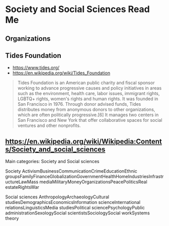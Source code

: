 # Society and Social Sciences Read Me





## Organizations

## Tides Foundation

* https://www.tides.org/
* https://en.wikipedia.org/wiki/Tides_Foundation
>Tides Foundation is an American public charity and fiscal sponsor working to advance progressive causes and policy initiatives in areas such as the environment, health care, labor issues, immigrant rights, LGBTQ+ rights, women's rights and human rights. It was founded in San Francisco in 1976. Through donor advised funds, Tides distributes money from anonymous donors to other organizations, which are often politically progressive.[6] It manages two centers in San Francisco and New York that offer collaborative spaces for social ventures and other nonprofits.


## https://en.wikipedia.org/wiki/Wikipedia:Contents/Society_and_social_sciences

Main categories: Society and Social sciences

Society
ActivismBusinessCommunicationCrimeEducationEthnic groupsFamilyFinanceGlobalizationGovernmentHealthHomeIndustriesInfrastructureLawMass mediaMilitaryMoneyOrganizationsPeacePoliticsReal estateRightsWar

Social sciences
AnthropologyArchaeologyCultural studiesDemographicsEconomicsInformation scienceInternational relationsLinguisticsMedia studiesPolitical sciencePsychologyPublic administrationSexologySocial scientistsSociologySocial workSystems theory